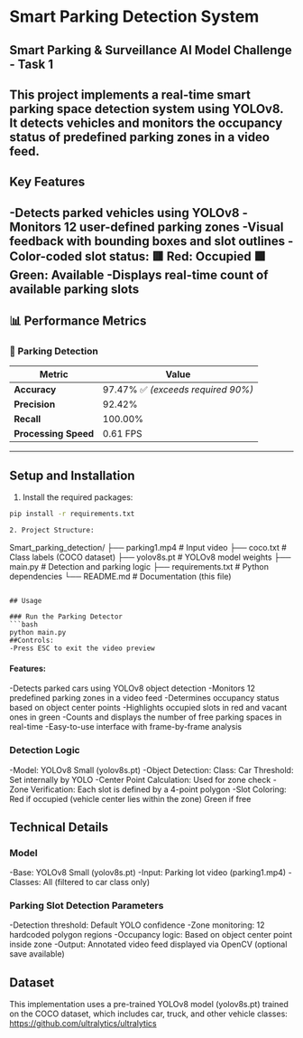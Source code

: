 # Smart Parking Detection System  
## Smart Parking & Surveillance AI Model Challenge - Task 1

This project implements a real-time smart parking space detection system using YOLOv8. It detects vehicles and monitors the occupancy status of predefined parking zones in a video feed.
---

## Key Features
-Detects parked vehicles using YOLOv8
-Monitors 12 user-defined parking zones
-Visual feedback with bounding boxes and slot outlines
-Color-coded slot status:
🟥 Red: Occupied
🟩 Green: Available
-Displays real-time count of available parking slots
---
## 📊 Performance Metrics

### 🚗 Parking Detection

| **Metric**          | **Value**                  |
|---------------------|----------------------------|
| **Accuracy**        | 97.47% ✅ *(exceeds required 90%)* |
| **Precision**       | 92.42%                     |
| **Recall**          | 100.00%                    |
| **Processing Speed**| 0.61 FPS                   |
---
## Setup and Installation

1. Install the required packages:
```bash
pip install -r requirements.txt

2. Project Structure:
```
Smart_parking_detection/
├── parking1.mp4          # Input video
├── coco.txt              # Class labels (COCO dataset)
├── yolov8s.pt            # YOLOv8 model weights
├── main.py               # Detection and parking logic
├── requirements.txt      # Python dependencies
└── README.md             # Documentation (this file)
```

## Usage

### Run the Parking Detector
```bash
python main.py
##Controls:
-Press ESC to exit the video preview
```
#### Features:
-Detects parked cars using YOLOv8 object detection
-Monitors 12 predefined parking zones in a video feed
-Determines occupancy status based on object center points
-Highlights occupied slots in red and vacant ones in green
-Counts and displays the number of free parking spaces in real-time
-Easy-to-use interface with frame-by-frame analysis

### Detection Logic
-Model: YOLOv8 Small (yolov8s.pt)
-Object Detection:
   Class: Car
   Threshold: Set internally by YOLO
-Center Point Calculation: Used for zone check
-Zone Verification: Each slot is defined by a 4-point polygon
-Slot Coloring:
   Red if occupied (vehicle center lies within the zone)
   Green if free

## Technical Details

### Model
-Base: YOLOv8 Small (yolov8s.pt)
-Input: Parking lot video (parking1.mp4)
-Classes: All (filtered to car class only)

### Parking Slot Detection Parameters
-Detection threshold: Default YOLO confidence
-Zone monitoring: 12 hardcoded polygon regions
-Occupancy logic: Based on object center point inside zone
-Output: Annotated video feed displayed via OpenCV (optional save available)

## Dataset
This implementation uses a pre-trained YOLOv8 model (yolov8s.pt) trained on the COCO dataset, which includes car, truck, and other vehicle classes: https://github.com/ultralytics/ultralytics
